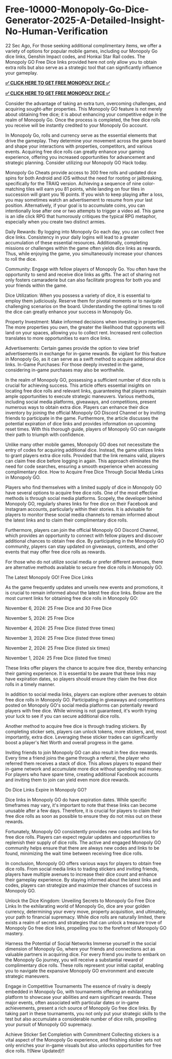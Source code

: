 # Free-10000-Monopoly-Go-Dice-Generator-2025-A-Detailed-Insight-No-Human-Verification


22 Sec Ago, For those seeking additional complimentary items, we offer a variety of options for popular mobile games, including our Monopoly Go dice links, Genshin Impact codes, and Honkai Star Rail codes. The Monopoly GO Free Dice links provided here not only allow you to obtain extra rolls but also serve as a strategic tool that can significantly influence your gameplay.

**[✅ CLICK HERE TO GET FREE MONOPOLY DICE ✅](https://cutt.ly/aeJyFdkZ)**

**[✅ CLICK HERE TO GET FREE MONOPOLY DICE ✅](https://cutt.ly/aeJyFdkZ)**

Consider the advantage of taking an extra turn, overcoming challenges, and acquiring sought-after properties. This Monopoly GO feature is not merely about obtaining free dice; it is about enhancing your competitive edge in the realm of Monopoly Go. Once the process is completed, the free dice rolls you receive will be instantly credited to your Monopoly Go account.

In Monopoly Go, rolls and currency serve as the essential elements that drive the gameplay. They determine your movement across the game board and shape your interactions with properties, competitors, and various events. Acquiring free dice rolls can greatly enhance your gaming experience, offering you increased opportunities for advancement and strategic planning. Consider utilizing our Monopoly GO Hack today.

Monopoly Go Cheats provide access to 300 free rolls and updated dice spins for both Android and iOS without the need for rooting or jailbreaking, specifically for the TRAIQ version. Achieving a sequence of nine color-matching tiles will earn you 81 points, while landing on four tiles in succession will grant you 16 points. If you wish to keep playing after a loss, you may sometimes watch an advertisement to resume from your last position. Alternatively, if your goal is to accumulate coins, you can intentionally lose after one or two attempts to trigger a video ad. This game is an idle click RPG that humorously critiques the typical RPG metaphor, especially when you create two distinct armies.

Daily Rewards: By logging into Monopoly Go each day, you can collect free dice links. Consistency in your daily logins will lead to a greater accumulation of these essential resources. Additionally, completing missions or challenges within the game often yields dice links as rewards. Thus, while enjoying the game, you simultaneously increase your chances to roll the dice.

Community: Engage with fellow players of Monopoly Go. You often have the opportunity to send and receive dice links as gifts. The act of sharing not only fosters camaraderie but can also facilitate progress for both you and your friends within the game.

Dice Utilization: When you possess a variety of dice, it is essential to employ them judiciously. Reserve them for pivotal moments or to navigate challenging scenarios on the board. Understanding the optimal times to roll the dice can greatly enhance your success in Monopoly Go.

Property Investment: Make informed decisions when investing in properties. The more properties you own, the greater the likelihood that opponents will land on your spaces, allowing you to collect rent. Increased rent collection translates to more opportunities to earn dice links.

Advertisements: Certain games provide the option to view brief advertisements in exchange for in-game rewards. Be vigilant for this feature in Monopoly Go, as it can serve as a swift method to acquire additional dice links. In-Game Purchases: For those deeply invested in the game, considering in-game purchases may also be worthwhile.

In the realm of Monopoly GO, possessing a sufficient number of dice rolls is crucial for achieving success. This article offers essential insights on locating free dice rolls and relevant links, guaranteeing that players maintain ample opportunities to execute strategic maneuvers. Various methods, including social media platforms, giveaways, and competitions, present numerous ways to obtain extra dice. Players can enhance their dice inventory by joining the official Monopoly GO Discord Channel or by inviting friends to participate in the game. Furthermore, the article discusses the potential expiration of dice links and provides information on upcoming reset times. With this thorough guide, players of Monopoly GO can navigate their path to triumph with confidence.

Unlike many other mobile games, Monopoly GO does not necessitate the entry of codes for acquiring additional dice. Instead, the game utilizes links to grant players extra dice rolls. Provided that the link remains valid, players can claim free dice before logging in again. This approach eliminates the need for code searches, ensuring a smooth experience when accessing complimentary dice. How to Acquire Free Dice Through Social Media Links in Monopoly GO.

Players who find themselves with a limited supply of dice in Monopoly GO have several options to acquire free dice rolls. One of the most effective methods is through social media platforms. Scopely, the developer behind Monopoly GO, regularly shares links for free dice on their Facebook and Instagram accounts, particularly within their stories. It is advisable for players to monitor these social media channels to remain informed about the latest links and to claim their complimentary dice rolls.

Furthermore, players can join the official Monopoly GO Discord Channel, which provides an opportunity to connect with fellow players and discover additional chances to obtain free dice. By participating in the Monopoly GO community, players can stay updated on giveaways, contests, and other events that may offer free dice rolls as rewards.

For those who do not utilize social media or prefer different avenues, there are alternative methods available to secure free dice rolls in Monopoly GO.

The Latest Monopoly GO! Free Dice Links

As the game frequently updates and unveils new events and promotions, it is crucial to remain informed about the latest free dice links. Below are the most current links for obtaining free dice rolls in Monopoly GO:

November 6, 2024: 25 Free Dice and 30 Free Dice

November 5, 2024: 25 Free Dice

November 4, 2024: 25 Free Dice (listed three times)

November 3, 2024: 25 Free Dice (listed three times)

November 2, 2024: 25 Free Dice (listed six times)

November 1, 2024: 25 Free Dice (listed five times)

These links offer players the chance to acquire free dice, thereby enhancing their gaming experience. It is essential to be aware that these links may have expiration dates, so players should ensure they claim the free dice rolls in a timely manner.

In addition to social media links, players can explore other avenues to obtain free dice rolls in Monopoly GO. Participating in giveaways and competitions posted on Monopoly GO's social media platforms can potentially reward players with free dice. While winning is not guaranteed, it's worth trying your luck to see if you can secure additional dice rolls.

Another method to acquire free dice is through trading stickers. By completing sticker sets, players can unlock tokens, more stickers, and, most importantly, extra dice. Leveraging these sticker trades can significantly boost a player's Net Worth and overall progress in the game.

Inviting friends to join Monopoly GO can also result in free dice rewards. Every time a friend joins the game through a referral, the player who referred them receives a stack of dice. This allows players to expand their in-game network and accumulate more dice without spending real money. For players who have spare time, creating additional Facebook accounts and inviting them to join can yield even more dice rewards.

Do Dice Links Expire in Monopoly GO?

Dice links in Monopoly GO do have expiration dates. While specific timeframes may vary, it's important to note that these links can become unusable after a few days. Therefore, it is crucial for players to claim their free dice rolls as soon as possible to ensure they do not miss out on these rewards.

Fortunately, Monopoly GO consistently provides new codes and links for free dice rolls. Players can expect regular updates and opportunities to replenish their supply of dice rolls. The active and engaged Monopoly GO community helps ensure that there are always new codes and links to be found, minimizing the wait time between receiving free dice rolls.

In conclusion, Monopoly GO offers various ways for players to obtain free dice rolls. From social media links to trading stickers and inviting friends, players have multiple avenues to increase their dice count and enhance their gameplay experience. By staying informed about the latest links and codes, players can strategize and maximize their chances of success in Monopoly GO.

Unlock the Dice Kingdom: Unveiling Secrets to Monopoly Go Free Dice Links In the exhilarating world of Monopoly Go, dice are your golden currency, determining your every move, property acquisition, and ultimately, your path to financial supremacy. While dice rolls are naturally limited, there exists a realm of secrets and strategies that can unlock a treasure trove of Monopoly Go free dice links, propelling you to the forefront of Monopoly GO mastery.

Harness the Potential of Social Networks Immerse yourself in the social dimension of Monopoly Go, where your friends and connections act as valuable partners in acquiring dice. For every friend you invite to embark on the Monopoly Go journey, you will receive a substantial reward of complimentary dice rolls. These rolls represent your initial capital, enabling you to navigate the expansive Monopoly GO environment and execute strategic maneuvers.

Engage in Competitive Tournaments The essence of rivalry is deeply embedded in Monopoly Go, with tournaments offering an exhilarating platform to showcase your abilities and earn significant rewards. These major events, often associated with particular dates or in-game achievements, present a rich source of Monopoly Go free dice links. By taking part in these tournaments, you not only put your strategic skills to the test but also accumulate a considerable number of dice rolls, propelling your pursuit of Monopoly GO supremacy.

Achieve Sticker Set Completion with Commitment Collecting stickers is a vital aspect of the Monopoly Go experience, and finishing sticker sets not only enriches your in-game visuals but also unlocks opportunities for free dice rolls. !!(New Updated)!!
